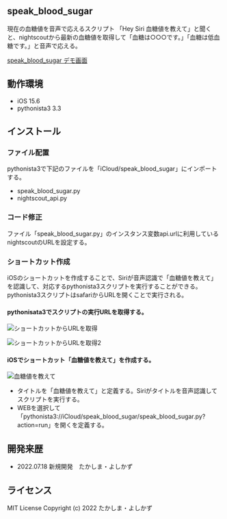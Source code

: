 ## speak_blood_sugar
現在の血糖値を音声で応えるスクリプト
「Hey Siri 血糖値を教えて」と聞くと、nightscoutから最新の血糖値を取得して「血糖は○○○です。」「血糖は低血糖です。」と音声で応える。

[speak_blood_sugar デモ画面](https://twitter.com/takobouzu00/status/1549169086948872192?s=21&t=t9s2WZuuHtxIFTRZDKIujA)

## 動作環境
- iOS 15.6
- pythonista3 3.3
## インストール
### ファイル配置
pythonista3で下記のファイルを「iCloud/speak_blood_sugar」にインポートする。
- speak_blood_sugar.py
- nightscout_api.py

### コード修正
ファイル「speak_blood_sugar.py」のインスタンス変数api.urlに利用しているnightscoutのURLを設定する。

### ショートカット作成

iOSのショートカットを作成することで、Siriが音声認識で「血糖値を教えて」を認識して、対応するpythonista3スクリプトを実行することができる。
pythonista3スクリプトはsafariからURLを開くことで実行される。

#### pythonisata3でスクリプトの実行URLを取得する。

![ショートカットからURLを取得](https://user-images.githubusercontent.com/108761384/179634718-3373481f-3b86-4ee1-9f2e-d3d761c42bb8.png)

![ショートカットからURLを取得2](https://user-images.githubusercontent.com/108761384/179635675-fb391f3d-fd47-45ac-97d7-b361c3e9165f.png)

#### iOSでショートカット「血糖値を教えて」を作成する。

![血糖値を教えて](https://user-images.githubusercontent.com/108761384/179632536-b2fb3575-733a-4ffc-b9a7-63e0f1acc33a.png)

- タイトルを「血糖値を教えて」と定義する。Siriがタイトルを音声認識してスクリプトを実行する。
- WEBを選択して「pythonista3://iCloud/speak_blood_sugar/speak_blood_sugar.py?action=run」を開くを定義する。



## 開発来歴
- 2022.07.18 新規開発　たかしま・よしかず
## ライセンス
MIT License
Copyright (c) 2022 たかしま・よしかず
